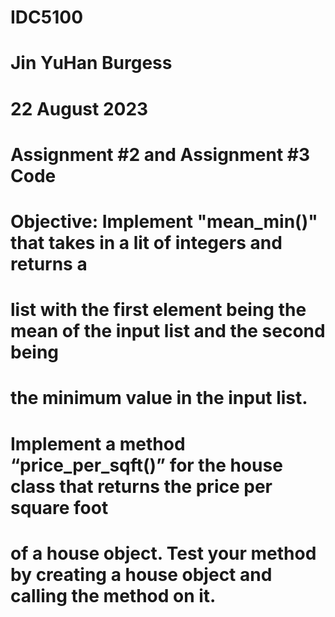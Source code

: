 # IDC5100
# Jin YuHan Burgess
# 22 August 2023
# Assignment #2 and Assignment #3 Code

# Objective: Implement "mean_min()" that takes in a lit of integers and returns a
# list with the first element being the mean of the input list and the second being
# the minimum value in the input list. 

# Implement a method “price_per_sqft()” for the house class that returns the price per square foot
# of a house object. Test your method by creating a house object and calling the method on it.


